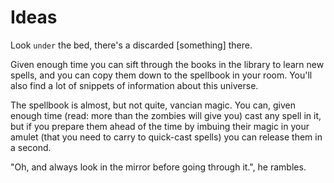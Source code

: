 # Ideas

Look `under` the bed, there's a discarded [something] there.

Given enough time you can sift through the books in the library to learn new spells, and you can copy them down to the spellbook in your room. You'll also find a lot of snippets of information about this universe.

The spellbook is almost, but not quite, vancian magic. You can, given enough time (read: more than the zombies will give you) cast any spell in it, but if you prepare them ahead of the time by imbuing their magic in your amulet (that you need to carry to quick-cast spells) you can release them in a second.

"Oh, and always look in the mirror before going through it.", he rambles.